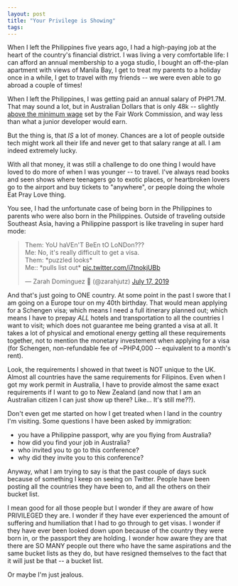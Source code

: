 ```yaml
---
layout: post
title: "Your Privilege is Showing"
tags:
---
```

When I left the Philippines five years ago, I had a high-paying job at the heart of the country's financial district. I was living a very comfortable life: I can afford an annual membership to a yoga studio, I bought an off-the-plan apartment with views of Manila Bay, I get to treat my parents to a holiday once in a while, I get to travel with my friends -- we were even able to go abroad a couple of times!

When I left the Philippines, I was getting paid an annual salary of PHP1.7M. That may sound a lot, but in Australian Dollars that is only 48k -- slightly [above the minimum wage](https://www.fairwork.gov.au/how-we-will-help/templates-and-guides/fact-sheets/minimum-workplace-entitlements/minimum-wages) set by the Fair Work Commission, and way less than what a junior developer would earn.

But the thing is, that _IS_ a lot of money. Chances are a lot of people outside tech might work all their life and never get to that salary range at all. I am indeed extremely lucky.

With all that money, it was still a challenge to do one thing I would have loved to do more of when I was younger -- to travel. I've always read books and seen shows where teenagers go to exotic places, or heartbroken lovers go to the airport and buy tickets to "anywhere", or people doing the whole Eat Pray Love thing.

You see, I had the unfortunate case of being born in the Philippines to parents who were also born in the Philippines. Outside of traveling outside Southeast Asia, having a Philippine passport is like traveling in super hard mode:

<blockquote class="twitter-tweet"><p lang="en" dir="ltr">Them: YoU haVEn&#39;T BeEn tO LoNDon???<br>Me: No, it&#39;s really difficult to get a visa.<br>Them: *puzzled looks*<br>Me:: *pulls list out* <a href="https://t.co/i7tnokjUBb">pic.twitter.com/i7tnokjUBb</a></p>&mdash; Zarah Dominguez 🦉 (@zarahjutz) <a href="https://twitter.com/zarahjutz/status/1151405478385029120?ref_src=twsrc%5Etfw">July 17, 2019</a></blockquote> <script async src="https://platform.twitter.com/widgets.js" charset="utf-8"></script>

And that's just going to ONE country. At some point in the past I swore that I am going on a Europe tour on my 40th birthday. That would mean applying for a Schengen visa; which means I need a full itinerary planned out; which means I have to prepay _ALL_ hotels and transportation to all the countries I want to visit; which does not guarantee me being granted a visa at all. It takes a lot of physical and emotional energy getting all these requirements together, not to mention the monetary investement when applying for a visa (for Schengen, non-refundable fee of ~PHP4,000 -- equivalent to a month's rent).

Look, the requirements I showed in that tweet is NOT unique to the UK. Almost all countries have the same requirements for Filipinos. Even when I got my work permit in Australia, I have to provide almost the same exact requirements if I want to go to New Zealand (and now that I am an Australian citizen I can just show  up there? Like... It's still me??).

Don't even get me started on how I get treated when I land in the country I'm visiting. Some questions I have been asked by immigration:
- you have a Philippine passport, why are you flying from Australia?
- how did you find your job in Australia?
- who invited you to go to this conference?
- why did they invite you to this conference?

Anyway, what I am trying to say is that the past couple of days suck because of something I keep on seeing on Twitter. People have been posting all the countries they have been to, and all the others on their bucket list.

I mean good for all those people but I wonder if they are aware of how PRIVILEGED they are. I wonder if they have ever experienced the amount of suffering and humiliation that I had to go through to get visas. I wonder if they have ever been looked down upon because of the country they were born in, or the passport they are holding. I wonder how aware they are that there are SO MANY people out there who have the same aspirations and the same bucket lists as they do, but have resigned themselves to the fact that it will just be that -- a bucket list.

Or maybe I'm just jealous.
